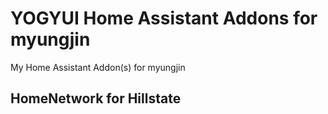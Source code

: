 # YOGYUI Home Assistant Addons for myungjin
My Home Assistant Addon(s) for myungjin

HomeNetwork for Hillstate
---

